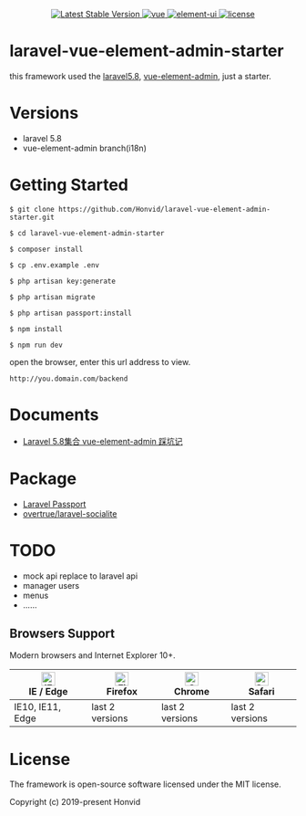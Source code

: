 <p align="center">

  <a href="https://packagist.org/packages/laravel/framework">
    <img src="https://poser.pugx.org/laravel/framework/v/stable.svg" alt="Latest Stable Version">
  </a>
  <a href="https://github.com/vuejs/vue">
    <img src="https://img.shields.io/badge/vue-2.6.10-brightgreen.svg" alt="vue">
  </a>
  <a href="https://github.com/ElemeFE/element">
    <img src="https://img.shields.io/badge/element--ui-2.7.0-brightgreen.svg" alt="element-ui">
  </a>
  <a href="https://github.com/Honvid/laravel-vue-element-admin-starter/master/LICENSE">
    <img src="https://img.shields.io/github/license/mashape/apistatus.svg" alt="license">
  </a>
</p>

# laravel-vue-element-admin-starter

this framework used the [laravel5.8](https://github.com/laravel/laravel), [vue-element-admin](https://github.com/PanJiaChen/vue-element-admin), just a starter.

# Versions

- laravel 5.8
- vue-element-admin branch(i18n)

# Getting Started

```
$ git clone https://github.com/Honvid/laravel-vue-element-admin-starter.git

$ cd laravel-vue-element-admin-starter

$ composer install

$ cp .env.example .env

$ php artisan key:generate

$ php artisan migrate

$ php artisan passport:install

$ npm install

$ npm run dev

```

open the browser, enter this url address to view.

`http://you.domain.com/backend`

# Documents

- [Laravel 5.8集合 vue-element-admin 踩坑记](https://segmentfault.com/a/1190000019393275)

# Package

- [Laravel Passport](https://github.com/laravel/passport)
- [overtrue/laravel-socialite](https://github.com/overtrue/laravel-socialite)

# TODO

- mock api replace to laravel api
- manager users
- menus
- ……

## Browsers Support

Modern browsers and Internet Explorer 10+.

| [<img src="https://raw.githubusercontent.com/alrra/browser-logos/master/src/edge/edge_48x48.png" alt="IE / Edge" width="24px" height="24px" />](https://godban.github.io/browsers-support-badges/)</br>IE / Edge | [<img src="https://raw.githubusercontent.com/alrra/browser-logos/master/src/firefox/firefox_48x48.png" alt="Firefox" width="24px" height="24px" />](https://godban.github.io/browsers-support-badges/)</br>Firefox | [<img src="https://raw.githubusercontent.com/alrra/browser-logos/master/src/chrome/chrome_48x48.png" alt="Chrome" width="24px" height="24px" />](https://godban.github.io/browsers-support-badges/)</br>Chrome | [<img src="https://raw.githubusercontent.com/alrra/browser-logos/master/src/safari/safari_48x48.png" alt="Safari" width="24px" height="24px" />](https://godban.github.io/browsers-support-badges/)</br>Safari |
| --------- | --------- | --------- | --------- |
| IE10, IE11, Edge| last 2 versions| last 2 versions| last 2 versions

# License

The framework is open-source software licensed under the MIT license.

Copyright (c) 2019-present Honvid